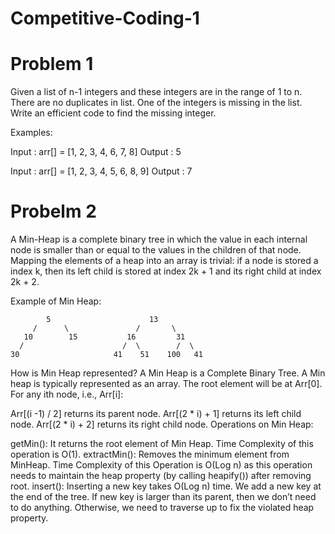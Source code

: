 # Competitive-Coding-1

# Problem 1

Given a list of n-1 integers and these integers are in the range of 1 to n. There are no duplicates in list. One of the integers is missing in the list. Write an efficient code to find the missing integer.

Examples:

Input : arr[] = [1, 2, 3, 4, 6, 7, 8]
Output : 5

Input : arr[] = [1, 2, 3, 4, 5, 6, 8, 9]
Output : 7


# Probelm 2

A Min-Heap is a complete binary tree in which the value in each internal node is smaller than or equal to the values in the children of that node.
Mapping the elements of a heap into an array is trivial: if a node is stored a index k, then its left child is stored at index 2k + 1 and its right child at index 2k + 2.

Example of Min Heap:

            5                      13
         /      \               /       \  
       10        15           16         31 
      /                      /  \        /  \
    30                     41    51    100   41
How is Min Heap represented?
A Min Heap is a Complete Binary Tree. A Min heap is typically represented as an array. The root element will be at Arr[0]. For any ith node, i.e., Arr[i]:

Arr[(i -1) / 2] returns its parent node.
Arr[(2 * i) + 1] returns its left child node.
Arr[(2 * i) + 2] returns its right child node.
Operations on Min Heap:

getMin(): It returns the root element of Min Heap. Time Complexity of this operation is O(1).
extractMin(): Removes the minimum element from MinHeap. Time Complexity of this Operation is O(Log n) as this operation needs to maintain the heap property (by calling heapify()) after removing root.
insert(): Inserting a new key takes O(Log n) time. We add a new key at the end of the tree. If new key is larger than its parent, then we don’t need to do anything. Otherwise, we need to traverse up to fix the violated heap property.
